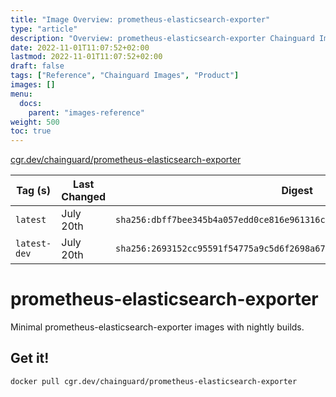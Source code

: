 ```yaml
---
title: "Image Overview: prometheus-elasticsearch-exporter"
type: "article"
description: "Overview: prometheus-elasticsearch-exporter Chainguard Image"
date: 2022-11-01T11:07:52+02:00
lastmod: 2022-11-01T11:07:52+02:00
draft: false
tags: ["Reference", "Chainguard Images", "Product"]
images: []
menu:
  docs:
    parent: "images-reference"
weight: 500
toc: true
---
```


[cgr.dev/chainguard/prometheus-elasticsearch-exporter](https://github.com/chainguard-images/images/tree/main/images/prometheus-elasticsearch-exporter)

| Tag (s)       | Last Changed | Digest                                                                    |
|---------------|--------------|---------------------------------------------------------------------------|
|  `latest`     | July 20th    | `sha256:dbff7bee345b4a057edd0ce816e961316cd7d2d0f477ecfdf10d6ace3bc16f30` |
|  `latest-dev` | July 20th    | `sha256:2693152cc95591f54775a9c5d6f2698a674808e520dae79b786d284833e5a586` |

# prometheus-elasticsearch-exporter

Minimal prometheus-elasticsearch-exporter images with nightly builds.

## Get it!

```shell
docker pull cgr.dev/chainguard/prometheus-elasticsearch-exporter
```
